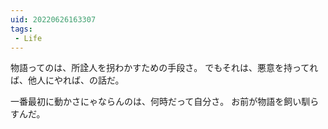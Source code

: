 ```yaml
---
uid: 20220626163307
tags:
 - Life
---
```


物語ってのは、所詮人を拐わかすための手段さ。
でもそれは、悪意を持ってれば、他人にやれば、の話だ。

一番最初に動かさにゃならんのは、何時だって自分さ。
お前が物語を飼い馴らすんだ。